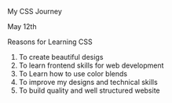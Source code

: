 My CSS Journey 

May 12th 

Reasons for Learning CSS
1. To create beautiful desigs 
2. To learn frontend skills for web development 
3. To Learn how to use color blends 
4. To improve my designs and technical skills 
5. To build quality and well structured website